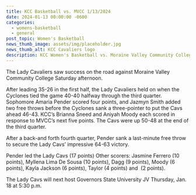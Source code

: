 ```yaml
---
title: KCC Basketball vs. MVCC 1/13/2024
date: 2024-01-13 00:00:00 -0600
categories:
  - womens-basketball
  - general
post_topic: Women's Basketball
news_thumb_image: assets/img/placeholder.jpg
news_thumb_alt: KCC Cavaliers logo
description: KCC Women's Basketball vs. Moraine Valley Community College
---
```

The Lady Cavaliers saw success on the road against Moraine Valley Community College Saturday afternoon.

After leading 35-26 in the first half, the Lady Cavaliers held on when the Cyclones tied the game 40-40 halfway through the third quarter. Sophomore Amaria Pender scored four points, and Jazmyn Smith added two free throws before the Cyclones sank a three-pointer to put the Cavs ahead 46-43. KCC’s Brianna Sneed and Aniyah Moody each scored in response to MVCC’s next five points. The Cavs were up 50-48 at the end of the third quarter.

After a back-and forth fourth quarter, Pender sank a last-minute free throw to secure the Lady Cavs’ impressive 64-63 victory.

Pender led the Lady Cavs (17 points) Other scorers: Jasmine Ferrero (10 points), Myllena Lima De Sousa (10 points), Dagg (9 points), Moody (6 points), Kayla Jackson (6 points), Taylor (4 points) and&nbsp; (2 points).

The Lady Cavs will next host Governors State University JV Thursday, Jan. 18 at 5:30 p.m.
